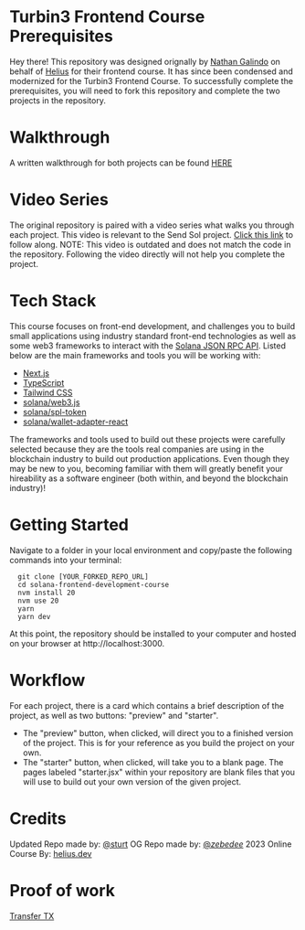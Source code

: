 # Turbin3 Frontend Course Prerequisites
Hey there! This repository was designed orignally by [Nathan Galindo](https://twitter.com/_zebedee_) on behalf of [Helius](https://www.helius.dev/) for their frontend course. It has since been condensed and modernized for the Turbin3 Frontend Course. To successfully complete the prerequisites, you will need to fork this repository and complete the two projects in the repository.

# Walkthrough

A written walkthrough for both projects can be found [HERE](https://themenagerie.xyz/prerequisites/frontend)

# Video Series
The original repository is paired with a video series what walks you through each project. This video is relevant to the Send Sol project. [Click this link](https://www.youtube.com/watch?v=fLdETmFewPI&list=PLMZny7wGLM6w4t7pMGATxFTjjMduTsEiF&index=5) to follow along. NOTE: This video is outdated and does not match the code in the repository. Following the video directly will not help you complete the project.

# Tech Stack
This course focuses on front-end development, and challenges you to build small applications using industry standard front-end technologies as well as some web3 frameworks to interact with the [Solana JSON RPC API](https://docs.solana.com/developing/clients/jsonrpc-api?gclid=Cj0KCQjwxIOXBhCrARIsAL1QFCZyftNFV4i4Sygxkr6LdPazw2sLMPyhQbVqFID-yy8QSqf81dxJHUoaAk2ZEALw_wcB). Listed below are the main frameworks and tools you will be working with:

- [Next.js](https://nextjs.org/docs)
- [TypeScript](https://www.typescriptlang.org/docs/)
- [Tailwind CSS](https://tailwindcss.com/docs/installation)
- [solana/web3.js](https://solana-labs.github.io/solana-web3.js/)
- [solana/spl-token](https://solana-labs.github.io/solana-program-library/token/js/index.html)
- [solana/wallet-adapter-react](https://solana-labs.github.io/wallet-adapter/)

The frameworks and tools used to build out these projects were carefully selected because they are the tools real companies are using in the blockchain industry to build out production applications. Even though they may be new to you, becoming familiar with them will greatly benefit your hireability as a software engineer (both within, and beyond the blockchain industry)!

# Getting Started
Navigate to a folder in your local environment and copy/paste the following commands into your terminal:
```
  git clone [YOUR_FORKED_REPO_URL]
  cd solana-frontend-development-course
  nvm install 20
  nvm use 20
  yarn
  yarn dev
```
At this point, the repository should be installed to your computer and hosted on your browser at http://localhost:3000.

# Workflow
For each project, there is a card which contains a brief description of the project, as well as two buttons: "preview" and "starter". 
* The "preview" button, when clicked, will direct you to a finished version of the project. This is for your reference as you build the project on your own. 
* The "starter" button, when clicked, will take you to a blank page. The pages labeled "starter.jsx" within your repository are blank files that you will use to build out your own version of the given project.

# Credits
Updated Repo made by: [@sturt](https://twitter.com/sturt_jack)
OG Repo made by: [@_zebedee_](https://twitter.com/_zebedee_)
2023 Online Course By: [helius.dev](https://www.helius.dev/)

# Proof of work

[Transfer TX](https://explorer.solana.com/tx/3umRonoKWxkw5VW3rSiRUwSGwvGjJbDt9AkcUTRKzELASDwqP9zS6BRqavxQSMsha3YUMztxb34XJdZFT1sSQCh6?cluster=devnet)